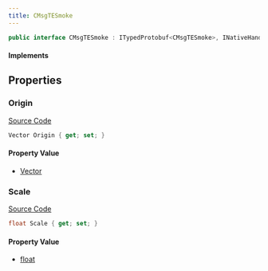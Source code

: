 ```yaml
---
title: CMsgTESmoke
---
```


```csharp
public interface CMsgTESmoke : ITypedProtobuf<CMsgTESmoke>, INativeHandle, INetMessage<CMsgTESmoke>, IDisposable
```

#### Implements

## Properties

### Origin

[Source Code](https://github.com/swiftly-solution/swiftlys2/blob/beta/managed/src/SwiftlyS2.Generated/Protobufs/Interfaces/CMsgTESmoke.cs#L18)

```csharp
Vector Origin { get; set; }
```

#### Property Value

- [Vector](/docs/api/shared/natives/vector)

### Scale

[Source Code](https://github.com/swiftly-solution/swiftlys2/blob/beta/managed/src/SwiftlyS2.Generated/Protobufs/Interfaces/CMsgTESmoke.cs#L21)

```csharp
float Scale { get; set; }
```

#### Property Value

- [float](https://learn.microsoft.com/dotnet/api/system.single)

